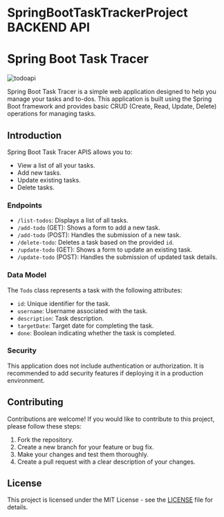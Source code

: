 # SpringBootTaskTrackerProject BACKEND API
# Spring Boot Task Tracer


![todoapi](https://github.com/JoseSagwe/SpringBootTaskTrackerProject/assets/110198843/ed30966d-348e-452a-9207-20980effe1c8)


Spring Boot Task Tracer is a simple web application designed to help you manage your tasks and to-dos. This application is built using the Spring Boot framework and provides basic CRUD (Create, Read, Update, Delete) operations for managing tasks.

## Introduction

Spring Boot Task Tracer APIS allows you to:

- View a list of all your tasks.
- Add new tasks.
- Update existing tasks.
- Delete tasks.

### Endpoints

- `/list-todos`: Displays a list of all tasks.
- `/add-todo` (GET): Shows a form to add a new task.
- `/add-todo` (POST): Handles the submission of a new task.
- `/delete-todo`: Deletes a task based on the provided `id`.
- `/update-todo` (GET): Shows a form to update an existing task.
- `/update-todo` (POST): Handles the submission of updated task details.

### Data Model

The `Todo` class represents a task with the following attributes:

- `id`: Unique identifier for the task.
- `username`: Username associated with the task.
- `description`: Task description.
- `targetDate`: Target date for completing the task.
- `done`: Boolean indicating whether the task is completed.

### Security

This application does not include authentication or authorization. It is recommended to add security features if deploying it in a production environment.

## Contributing

Contributions are welcome! If you would like to contribute to this project, please follow these steps:

1. Fork the repository.
2. Create a new branch for your feature or bug fix.
3. Make your changes and test them thoroughly.
4. Create a pull request with a clear description of your changes.

## License

This project is licensed under the MIT License - see the [LICENSE](LICENSE) file for details.
